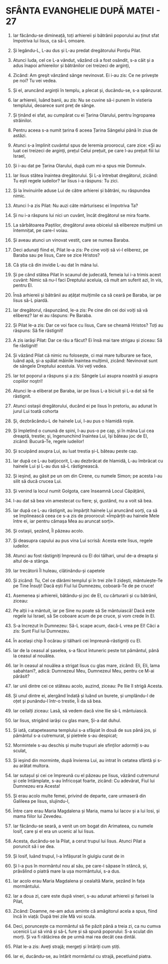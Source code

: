 # SFÂNTA EVANGHELIE DUPĂ MATEI - 27

<!-- CAP. 27 Iisus înaintea lui Pilat. Iuda se spânzură. Iisus și Baraba. Iisus dat spre moarte. Biciuirea, batjocorirea, răstignirea, moartea, înmormântarea și paza mormântului -->

1. Iar făcându-se dimineață, toți arhiereii și bătrânii poporului au ținut sfat împotriva lui Iisus, ca să-L omoare.

2. Și legându-L, L-au dus și L-au predat dregătorului Ponțiu Pilat.

3. Atunci Iuda, cel ce L-a vândut, văzând că a fost osândit, s-a căit și a adus înapoi arhiereilor și bătrânilor cei treizeci de arginți,

4. Zicând: Am greşit vânzând sânge nevinovat. Ei i-au zis: Ce ne privește pe noi? Tu vei vedea.

5. Și el, aruncând arginții în templu, a plecat și, ducându-se, s-a spânzurat.

6. Iar arhiereii, luând banii, au zis: Nu se cuvine să-i punem în vistieria templului, deoarece sunt preț de sânge.

7. Și ținând ei sfat, au cumpărat cu ei Țarina Olarului, pentru îngroparea străinilor.

8. Pentru aceea s-a numit țarina 6 aceea Țarina Sângelui până în ziua de astăzi.

9. Atunci s-a împlinit cuvântul spus de Ieremia proorocul, care zice: «Și au luat cei treizeci de arginți, prețul Celui prețuit, pe care l-au prețuit fiii lui Israel,

10. Și i-au dat pe Țarina Olarului, după cum mi-a spus mie Domnul».

11. Iar Iisus stătea înaintea dregătorului. Și L-a întrebat dregătorul, zicând: Tu ești regele iudeilor? Iar Iisus i-a răspuns: Tu zici.

12. Și la învinuirile aduse Lui de către arhierei și bătrâni, nu răspundea nimic.

13. Atunci I-a zis Pilat: Nu auzi câte mărturisesc ei împotriva Ta?

14. Și nu i-a răspuns lui nici un cuvânt, încât dregătorul se mira foarte.

15. La sărbătoarea Paștilor, dregătorul avea obiceiul să elibereze mulțimii un întemnițat, pe care-l voiau.

16. Și aveau atunci un vinovat vestit, care se numea Baraba.

17. Deci adunați fiind ei, Pilat le-a zis: Pe cine voiți să vi-l eliberez, pe Baraba sau pe Iisus, Care se zice Hristos?

18. Că știa că din invidie L-au dat în mâna lui.

19. Și pe când stătea Pilat în scaunul de judecată, femeia lui i-a trimis acest cuvânt: Nimic să nu-I faci Dreptului aceluia, că mult am suferit azi, în vis, pentru El.

20. Însă arhiereii și bătrânii au ațâțat mulțimile ca să ceară pe Baraba, iar pe Iisus să-L piardă.

21. Iar dregătorul, răspunzând, le-a zis: Pe cine din cei doi voiți să vă eliberez? Iar ei au răspuns: Pe Baraba.

22. Și Pilat le-a zis: Dar ce voi face cu Iisus, Care se cheamă Hristos? Toți au răspuns: Să fie răstignit!

23. A zis iarăși Pilat: Dar ce rău a făcut? Ei însă mai tare strigau și ziceau: Să fie răstignit!

24. Și văzând Pilat că nimic nu folosește, ci mai mare tulburare se face, luând apă, și-a spălat mâinile înaintea mulțimii, zicând: Nevinovat sunt de sângele Dreptului acestuia. Voi veți vedea.

25. Iar tot poporul a răspuns și a zis: Sângele Lui asupra noastră și asupra copiilor noștri!

26. Atunci le-a eliberat pe Baraba, iar pe Iisus L-a biciuit și L-a dat să fie răstignit.

27. Atunci ostașii dregătorului, ducând ei pe Iisus în pretoriu, au adunat în jurul Lui toată cohorta

28. Și, dezbrăcându-L de hainele Lui, I-au pus o hlamidă roșie.

29. Și împletind o cunună de spini, I-au pus-o pe cap, și în mâna Lui cea dreaptă, trestie; și, îngenunchind înaintea Lui, își băteau joc de El, zicând: Bucură-Te, regele iudeilor!

30. Și scuipând asupra Lui, au luat trestia și-L băteau peste cap.

31. Iar după ce L-au batjocorit, L-au dezbrăcat de hlamidă, L-au îmbrăcat cu hainele Lui și L-au dus să-L răstignească.

32. Și ieșind, au găsit pe un om din Cirene, cu numele Simon; pe acesta l-au silit să ducă crucea Lui.

33. Și venind la locul numit Golgota, care înseamnă Locul Căpățânii,

34. I-au dat să bea vin amestecat cu fiere; și, gustând, nu a voit să bea.

35. Iar după ce L-au răstignit, au împărțit hainele Lui aruncând sorți, ca să se împlinească ceea ce s-a zis de proorocul: «Împărțit-au hainele Mele între ei, iar pentru cămașa Mea au aruncat sorți».

36. Și ostașii, şezând, Îl păzeau acolo.

37. Și deasupra capului au pus vina Lui scrisă: Acesta este Iisus, regele iudeilor.

38. Atunci au fost răstigniți împreună cu El doi tâlhari, unul de-a dreapta și altul de-a stânga.

39. Iar trecătorii Îl huleau, clătinându-și capetele

40. Și zicând: Tu, Cel ce dărâmi templul și în trei zile îl zidești, mântuiește-Te pe Tine Însuți! Dacă ești Fiul lui Dumnezeu, coboară-Te de pe cruce!

41. Asemenea și arhiereii, bătându-și joc de El, cu cărturarii și cu bătrânii, ziceau:

42. Pe alții i-a mântuit, iar pe Sine nu poate să Se mântuiască! Dacă este regele lui Israel, să Se coboare acum de pe cruce, și vom crede în El.

43. S-a încrezut în Dumnezeu: Să-L scape acum, dacă-L vrea pe El! Căci a zis: Sunt Fiul lui Dumnezeu.

44. În același chip Îl ocărau și tâlharii cei împreună-răstigniți cu El.

45. Iar de la ceasul al șaselea, s-a făcut întuneric peste tot pământul, până la ceasul al nouălea.

46. Iar în ceasul al nouălea a strigat Iisus cu glas mare, zicând: Eli, Eli, lama sabahtani?, adică: Dumnezeul Meu, Dumnezeul Meu, pentru ce M-ai părăsit?

47. Iar unii dintre cei ce stăteau acolo, auzind, ziceau: Pe Ilie îl strigă Acesta.

48. Și unul dintre ei, alergând îndată și luând un burete, și umplându-l de oțet și punându-l într-o trestie, Îi da să bea.

49. Iar ceilalți ziceau: Lasă, să vedem dacă vine Ilie să-L mântuiască.

50. Iar Iisus, strigând iarăși cu glas mare, Și-a dat duhul.

51. Și iată, catapeteasma templului s-a sfâșiat în două de sus până jos, și pământul s-a cutremurat, și pietrele s-au despicat;

52. Mormintele s-au deschis și multe trupuri ale sfinților adormiți s-au sculat,

53. Și ieșind din morminte, după învierea Lui, au intrat în cetatea sfântă și s-au arătat multora.

54. Iar sutașul și cei ce împreună cu el păzeau pe Iisus, văzând cutremurul și cele întâmplate, s-au înfricoșat foarte, zicând: Cu adevărat, Fiul lui Dumnezeu era Acesta!

55. Și erau acolo multe femei, privind de departe, care urmaseră din Galileea pe Iisus, slujindu-I,

56. Între care erau Maria Magdalena și Maria, mama lui Iacov și a lui Iosi, și mama fiilor lui Zevedeu.

57. Iar făcându-se seară, a venit un om bogat din Arimateea, cu numele Iosif, care și el era un ucenic al lui Iisus.

58. Acesta, ducându-se la Pilat, a cerut trupul lui Iisus. Atunci Pilat a poruncit să i se dea.

59. Și Iosif, luând trupul, l-a înfășurat în giulgiu curat de in

60. Și l-a pus în mormântul nou al său, pe care-l săpase în stâncă, și, prăvălind o piatră mare la ușa mormântului, s-a dus.

61. Iar acolo erau Maria Magdalena și cealaltă Marie, șezând în fața mormântului.

62. Iar a doua zi, care este după vineri, s-au adunat arhiereii și fariseii la Pilat,

63. Zicând: Doamne, ne-am adus aminte că amăgitorul acela a spus, fiind încă în viață: După trei zile Mă voi scula.

64. Deci, poruncește ca mormântul să fie păzit până a treia zi, ca nu cumva ucenicii Lui să vină și să-L fure și să spună poporului: S-a sculat din morți. Și va fi rătăcirea de pe urmă mai rea decât cea dintâi.

65. Pilat le-a zis: Aveți strajă; mergeți și întăriți cum știți.

66. Iar ei, ducându-se, au întărit mormântul cu strajă, pecetluind piatra.
